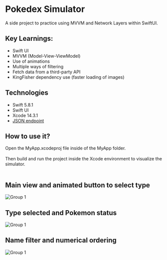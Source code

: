 # Pokedex Simulator
A side project to practice using MVVM and Network Layers within SwiftUI.

## Key Learnings:

- Swift UI
- MVVM (Model-View-ViewModel) 
- Use of animations
- Multiple ways of filtering
- Fetch data from a third-party API
- KingFisher dependency use (faster loading of images)

## Technologies

- Swift 5.8.1
- Swift UI
- Xcode 14.3.1
- [JSON endpoint](https://pokedex-bb36f.firebaseio.com/pokemon.json)


## How to use it?
  
  Open the MyApp.xcodeproj file inside of the MyApp folder.
  <br></br>
  Then build and run the project inside the Xcode environment to visualize the simulator.
  <br></br>

## Main view and animated button to select type

![Group 1](https://github.com/nascimento-jgb/Pokedex-Simulator/assets/97626192/3a63b034-42fe-4f2c-b62f-b31154f9e716)

## Type selected and Pokemon status

![Group 1](https://github.com/nascimento-jgb/Pokedex-Simulator/assets/97626192/1662ba35-bd60-477b-a1a8-e33d76b29407)

## Name filter and numerical ordering

![Group 1](https://github.com/nascimento-jgb/Pokedex-Simulator/assets/97626192/3a36957b-e0ee-43ec-96fc-c10a4a27601d)



 
